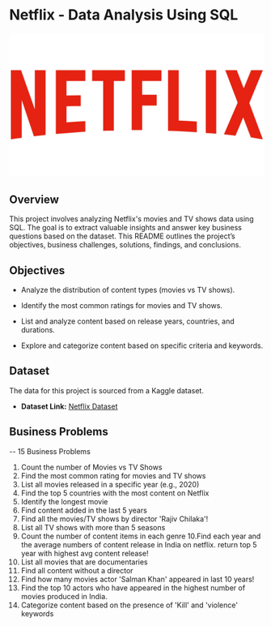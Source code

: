 # Netflix - Data Analysis Using SQL

![Netflixlogo](https://github.com/kanish230/netflix_sql/blob/main/Netflix%20Logo.jpg)

## Overview
This project involves analyzing Netflix's movies and TV shows data using SQL. The goal is to extract valuable insights and answer key business questions based on the dataset. This README outlines the project’s objectives, business challenges, solutions, findings, and conclusions.

## Objectives

- Analyze the distribution of content types (movies vs TV shows).

- Identify the most common ratings for movies and TV shows.

- List and analyze content based on release years, countries, and durations.

- Explore and categorize content based on specific criteria and keywords.

## Dataset

The data for this project is sourced from a Kaggle dataset.

- **Dataset Link:** [Netflix Dataset](https://www.kaggle.com/datasets/shivamb/netflix-shows?resource=download)

## Business Problems

-- 15 Business Problems

1. Count the number of Movies vs TV Shows
2. Find the most common rating for movies and TV shows
3. List all movies released in a specific year (e.g., 2020)
4. Find the top 5 countries with the most content on Netflix
5. Identify the longest movie
6. Find content added in the last 5 years
7. Find all the movies/TV shows by director 'Rajiv Chilaka'!
8. List all TV shows with more than 5 seasons
9. Count the number of content items in each genre
10.Find each year and the average numbers of content release in India on netflix.
   return top 5 year with highest avg content release!
11. List all movies that are documentaries
12. Find all content without a director
13. Find how many movies actor 'Salman Khan' appeared in last 10 years!
14. Find the top 10 actors who have appeared in the highest number of movies produced in India.
15. Categorize content based on the presence of 'Kill' and 'violence' keywords

















